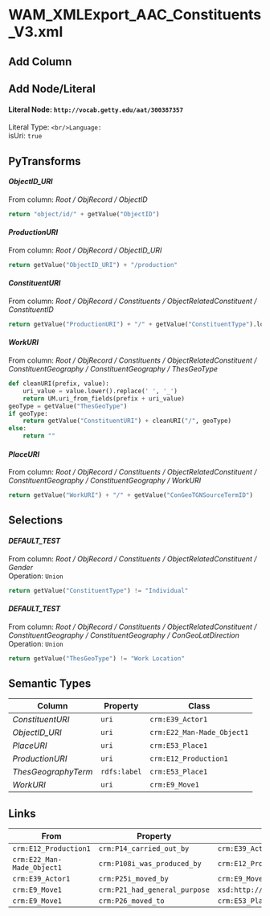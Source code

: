 # WAM_XMLExport_AAC_Constituents_V3.xml

## Add Column

## Add Node/Literal
#### Literal Node: `http://vocab.getty.edu/aat/300387357`
Literal Type: ``
<br/>Language: ``
<br/>isUri: `true`


## PyTransforms
#### _ObjectID_URI_
From column: _Root / ObjRecord / ObjectID_
``` python
return "object/id/" + getValue("ObjectID")
```

#### _ProductionURI_
From column: _Root / ObjRecord / ObjectID_URI_
``` python
return getValue("ObjectID_URI") + "/production"
```

#### _ConstituentURI_
From column: _Root / ObjRecord / Constituents / ObjectRelatedConstituent / ConstituentID_
``` python
return getValue("ProductionURI") + "/" + getValue("ConstituentType").lower() + "/" + getValue("ConstituentID")
```

#### _WorkURI_
From column: _Root / ObjRecord / Constituents / ObjectRelatedConstituent / ConstituentGeography / ConstituentGeography / ThesGeoType_
``` python
def cleanURI(prefix, value):
    uri_value = value.lower().replace(' ', '_')
    return UM.uri_from_fields(prefix + uri_value)
geoType = getValue("ThesGeoType")
if geoType:
    return getValue("ConstituentURI") + cleanURI("/", geoType)
else:
    return ""
```

#### _PlaceURI_
From column: _Root / ObjRecord / Constituents / ObjectRelatedConstituent / ConstituentGeography / ConstituentGeography / WorkURI_
``` python
return getValue("WorkURI") + "/" + getValue("ConGeoTGNSourceTermID")
```


## Selections
#### _DEFAULT_TEST_
From column: _Root / ObjRecord / Constituents / ObjectRelatedConstituent / Gender_
<br>Operation: `Union`
``` python
return getValue("ConstituentType") != "Individual"
```

#### _DEFAULT_TEST_
From column: _Root / ObjRecord / Constituents / ObjectRelatedConstituent / ConstituentGeography / ConstituentGeography / ConGeoLatDirection_
<br>Operation: `Union`
``` python
return getValue("ThesGeoType") != "Work Location"
```


## Semantic Types
| Column | Property | Class |
|  ----- | -------- | ----- |
| _ConstituentURI_ | `uri` | `crm:E39_Actor1`|
| _ObjectID_URI_ | `uri` | `crm:E22_Man-Made_Object1`|
| _PlaceURI_ | `uri` | `crm:E53_Place1`|
| _ProductionURI_ | `uri` | `crm:E12_Production1`|
| _ThesGeographyTerm_ | `rdfs:label` | `crm:E53_Place1`|
| _WorkURI_ | `uri` | `crm:E9_Move1`|


## Links
| From | Property | To |
|  --- | -------- | ---|
| `crm:E12_Production1` | `crm:P14_carried_out_by` | `crm:E39_Actor1`|
| `crm:E22_Man-Made_Object1` | `crm:P108i_was_produced_by` | `crm:E12_Production1`|
| `crm:E39_Actor1` | `crm:P25i_moved_by` | `crm:E9_Move1`|
| `crm:E9_Move1` | `crm:P21_had_general_purpose` | `xsd:http://vocab.getty.edu/aat/300387357`|
| `crm:E9_Move1` | `crm:P26_moved_to` | `crm:E53_Place1`|
